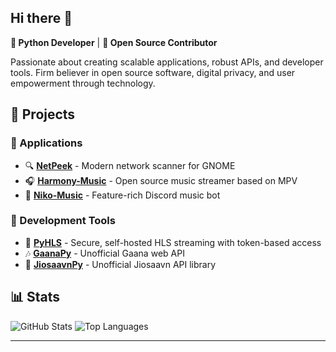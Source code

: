 ## Hi there 👋

**🐍 Python Developer** | **🌟 Open Source Contributor**

Passionate about creating scalable applications, robust APIs, and developer tools. Firm believer in open source software, digital privacy, and user empowerment through technology.

## 📂 Projects

### 🏬 Applications

-   🔍 **[NetPeek](https://github.com/ZingyTomato/NetPeek)** - Modern network scanner for GNOME
-   🎧 **[Harmony-Music](https://github.com/ZingyTomato/Harmony-Music)** - Open source music streamer based on MPV
-   🤖 **[Niko-Music](https://github.com/ZingyTomato/Niko-Music)** - Feature-rich Discord music bot

### 🔧 Development Tools

-   📡 **[PyHLS](https://github.com/ZingyTomato/PyHLS)** - Secure, self-hosted HLS streaming with token-based access
-   🎶 **[GaanaPy](https://github.com/ZingyTomato/GaanaPy)** - Unofficial Gaana web API 
-   🎼 **[JiosaavnPy](https://github.com/ZingyTomato/JiosaavnPy)** - Unofficial Jiosaavn API library

## 📊 Stats

![GitHub Stats](https://github-readme-stats.vercel.app/api?username=ZingyTomato&show_icons=true&theme=dark&hide_border=true&bg_color=0d1117) ![Top Languages](https://github-readme-stats.vercel.app/api/top-langs/?username=ZingyTomato&layout=compact&theme=dark&hide_border=true&bg_color=0d1117)

----------
